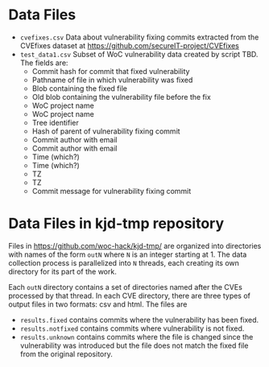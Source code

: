 # Data Files

  - `cvefixes.csv` Data about vulnerability fixing commits extracted from the CVEfixes dataset at https://github.com/secureIT-project/CVEfixes
  - `test_data1.csv` Subset of WoC vulnerability data created by script TBD. The fields are:
    - Commit hash for commit that fixed vulnerability
    - Pathname of file in which vulnerability was fixed
    - Blob containing the fixed file
    - Old blob containing the vulnerability file before the fix
    - WoC project name
    - WoC project name
    - Tree identifier
    - Hash of parent of vulnerability fixing commit
    - Commit author with email
    - Commit author with email
    - Time (which?)
    - Time (which?)
    - TZ
    - TZ
    - Commit message for vulnerability fixing commit

# Data Files in kjd-tmp repository

Files in https://github.com/woc-hack/kjd-tmp/ are organized into directories with names of the form `outN` where `N` is an integer starting at 1. The data collection process is parallelized into `N` threads, each creating its own directory for its part of the work.

Each `outN` directory contains a set of directories named after the CVEs processed by that thread. In each CVE directory, there are three types of output files in two formats: csv and html. The files are

  - `results.fixed` contains commits where the vulnerability has been fixed.
  - `results.notfixed` contains commits where vulnerability is not fixed.
  - `results.unknown` contains commits where the file is changed since the vulnerability was introduced but the file does not match the fixed file from the original repository.
